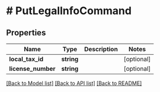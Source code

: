 # # PutLegalInfoCommand

## Properties

Name | Type | Description | Notes
------------ | ------------- | ------------- | -------------
**local_tax_id** | **string** |  | [optional] 
**license_number** | **string** |  | [optional] 

[[Back to Model list]](../../README.md#documentation-for-models) [[Back to API list]](../../README.md#documentation-for-api-endpoints) [[Back to README]](../../README.md)


